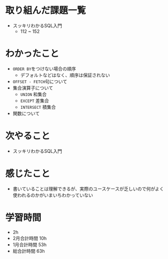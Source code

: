 # 取り組んだ課題一覧
- スッキリわかるSQL入門
  - 112 ~ 152
# わかったこと
- `ORDER BY`をつけない場合の順序
  - デフォルトなどはなく、順序は保証されない
- `OFFSET - FETCH`句について
- 集合演算子について
  - `UNION` 和集合
  - `EXCEPT` 差集合
  - `INTERSECT` 積集合
- 関数について
# 次やること
- スッキリわかるSQL入門
# 感じたこと
- 書いていることは理解できるが、実際のユースケースが乏しいので何がよく使われるのかがいまいちわかっていない
# 学習時間
- 2h
- 2月合計時間 10h
- 1月合計時間 53h
- 総合計時間 63h